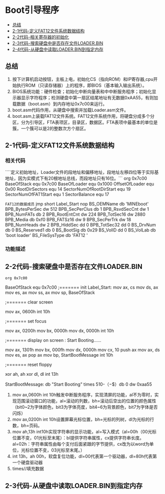 # Boot引导程序

- [总结](#总结)
- [2-1代码-定义FAT12文件系统数据结构](#2-1代码-定义FAT12文件系统数据结构)
- [2-2代码-相关寄存器的初始化](#2-2代码-相关寄存器的初始化)
- [2-3代码-搜索硬盘中是否存在文件LOADER.BIN](#2-2代码-搜索硬盘中是否存在文件LOADER.BIN)
- [2-4代码-从硬盘中读取LOADER.BIN到指定内存](#2-3代码-从硬盘中读取LOADER.BIN到指定内存)

## 总结

1. 按下计算机启动按钮，主板上电，初始化CS（指向ROM）和IP寄存器,cpu开始执行ROM（只读存储器）上的程序，即BIOS（基本输入输出系统）。
2. BIOS系统功能：硬件检查；初始化中断向量表和中中断服务程序；初始化显示器显示字符程序；检测硬盘中第一扇区结尾地址有无数据0xAA55，有则加载数据（boot.asm）到内存地址0x7c00来运行。
3. boot.asm代码作用，从硬盘中搜索并加载Loader.asm文件。
4. boot.asm上装载FAT12文件系统。FAT12文件系统作用，将硬盘分成多个分区，分为引导区，FTA表项区，目录区，数据区。FTA表项中最基本的单位是簇，一个簇可以是2的整数次方个扇区。

## 2-1代码-定义FAT12文件系统数据结构

### 相关代码

````定义初始地址，Loader文件的段地址和偏移地址，段地址左移四位等于实际基地址，因为实模式下有20根地址总线，而段地址只有16位。```
org 0x7c00
 BaseOfStack equ 0x7c00
 BaseOfLoader equ 0x1000
 OffsetOfLoader equ 0x00
 RootDirSectors equ 14
 SectorNumOfRootDirStart equ 19
 SectorNumOfFAT1Start equ 1
 SectorBalance equ 17

```FAT12的数据成员```
 jmp short Label_Start
 nop
 BS_OEMName db 'MINEboot'
 BPB_BytesPerSec dw 512
 BPB_SecPerClus db 1
 BPB_RsvdSecCnt dw 1
 BPB_NumFATs db 2
 BPB_RootEntCnt dw 224
 BPB_TotSec16 dw 2880
 BPB_Media db 0xf0
 BPB_FATSz16 dw 9
 BPB_SecPerTrk dw 18
 BPB_NumHeads dw 2
 BPB_HiddSec dd 0
 BPB_TotSec32 dd 0
 BS_DrvNum db 0
 BS_Reserved1 db 0
 BS_BootSig db 0x29
 BS_VolID dd 0
 BS_VolLab db 'boot loader'
 BS_FileSysType db 'FAT12   '

### 功能描述

## 2-2代码-搜索硬盘中是否存在文件LOADER.BIN

    org 0x7c00
 BaseOfStack equ 0x7c00
;=======    init
 Label_Start:
 mov ax, cs
 mov ds, ax
 mov es, ax
 mov ss, ax
 mov sp, BaseOfStack

;======= clear screen

 mov ax, 0600h
 int 10h

;======= set focus

 mov ax, 0200h
 mov bx, 0000h
 mov dx, 0000h
 int 10h

;======= display on screen : Start Booting......

 mov ax, 1301h
 mov bx, 000fh
 mov dx, 0000h
 mov cx, 10
 push ax
 mov ax, ds
 mov es, ax
 pop ax
 mov bp, StartBootMessage
 int 10h

;======= reset floppy

 xor ah, ah
 xor dl, dl
 int 13h

StartBootMessage: db "Start Booting"
times 510-（$-$$）db 0
dw 0xaa55

1. mov ax,0600h int 10h触发中断服务程序，实现清屏的功能，al不为零时，实现范围滚动窗口的功能，al=滚动的列数，bh=滚动后空出的位置的颜色属性（bit0~2为字体颜色，bit3为字体亮度，bit4~6为背景颜色，bit7为字体是否闪烁）
2. mov ax,0200h int 10h设置屏幕光标位置，bh=光标的列树，dl为光标的行数，bh=页码。
3. mov ah,13h int10h实现字符串的显示功能，al=写入模式（al=00h（00光标位置不变，01光标至末尾）：bl提供字符串属性，cx提供字符串长度。al=02h：字符串属性由每个支付后面紧跟的字节提供，cx改为以word为单位，光标位置不变，03光标至末尾。）
4. int 13h，ah 00h，软盘复位功能，dl=00代表第一个驱动器，dl=80h代表第一个硬盘驱动器
5. times//填充数据

## 2-3代码-从硬盘中读取LOADER.BIN到指定内存
